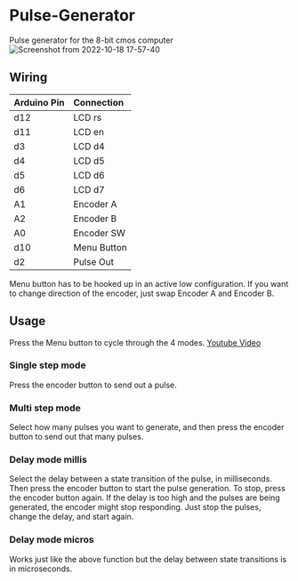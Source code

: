 # Pulse-Generator
Pulse generator for the 8-bit cmos computer
![Screenshot from 2022-10-18 17-57-40](https://user-images.githubusercontent.com/90030628/196429435-b4ebcefb-3a0a-4362-94fd-453686ccf433.png)

## Wiring
| Arduino Pin | Connection |
| :--------   | :-------   |
|   d12       | LCD rs     |
|   d11       | LCD en     |
|   d3        | LCD d4     |
|   d4        | LCD d5     |
|   d5        | LCD d6     |
|   d6        | LCD d7     |
|   A1        | Encoder A  |
|   A2        | Encoder B  |
|   A0        | Encoder SW |
|   d10       | Menu Button|
|   d2        | Pulse Out  |

Menu button has to be hooked up in an active low configuration.
If you want to change direction of the encoder, just swap Encoder A and Encoder B.

## Usage 
Press the Menu button to cycle through the 4 modes. [Youtube Video](https://www.youtube.com/watch?v=3lUOrzv3epo)

### Single step mode
Press the encoder button to send out a pulse.

### Multi step mode
Select how many pulses you want to generate, and then press the encoder button to send out that many pulses.

### Delay mode millis
Select the delay between a state transition of the pulse, in milliseconds. Then press the encoder button to start the pulse generation.
To stop, press the encoder button again. If the delay is too high and the pulses are being generated, the encoder might stop responding.
Just stop the pulses, change the delay, and start again.

### Delay mode micros
Works just like the above function but the delay between state transitions is in microseconds.

